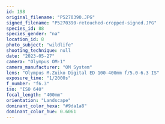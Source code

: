 ```yaml
---
id: 198
original_filename: "P5270390.JPG"
signed_filename: "P5270390-retouched-cropped-signed.JPG"
species_id: 88
species_gender: "na"
location_id: 8
photo_subject: "wildlife"
shooting_technique: null
date: "2023-05-27"
camera: "Olympus OM-1"
camera_manufacturer: "OM System"
lens: "Olympus M.Zuiko Digital ED 100-400mm f/5.0-6.3 IS"
exposure_time: "1/2000s"
f_number: "f6.3"
iso: "ISO 640"
focal_length: "400mm"
orientation: "Landscape"
dominant_color_hexa: "#9da1a8"
dominant_color_hue: 0.6061
---
```

